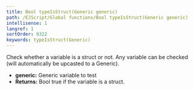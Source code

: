 ```yaml
---
title: Bool typeIsStruct(Generic generic)
path: /EJScript/Global functions/Bool typeIsStruct(Generic generic)
intellisense: 1
langref: 1
sortOrder: 9322
keywords: typeIsStruct(Generic)
---
```


Check whether a variable is a struct or not. Any variable can be checked (will automatically be upcasted to a Generic).


* **generic:** Generic variable to test
* **Returns:** Bool true if the variable is a struct.


